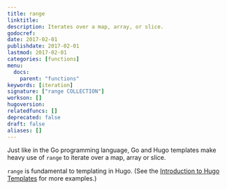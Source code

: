 ```yaml
---
title: range
linktitle:
description: Iterates over a map, array, or slice.
godocref:
date: 2017-02-01
publishdate: 2017-02-01
lastmod: 2017-02-01
categories: [functions]
menu:
  docs:
    parent: "functions"
keywords: [iteration]
signature: ["range COLLECTION"]
workson: []
hugoversion:
relatedfuncs: []
deprecated: false
draft: false
aliases: []
---
```


Just like in the Go programming language, Go and Hugo templates make heavy use of `range` to iterate over a map, array or slice.

`range` is fundamental to templating in Hugo. (See the [Introduction to Hugo Templates](/templates/introduction/) for more examples.)
